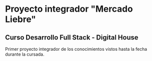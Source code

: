 # Proyecto integrador "Mercado Liebre"
## Curso Desarrollo Full Stack - Digital House

Primer proyecto integrador de los conocimientos vistos hasta la fecha durante la cursada.
